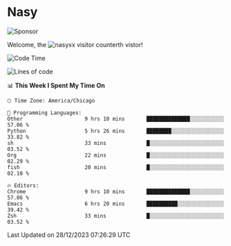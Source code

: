 # Nasy

<!--
<p align="center">
<img height="200" src="https://github-readme-stats.vercel.app/api?username=nasyxx&count_private=true&show_icons=true&theme=dracula&include_all_commits=true"/>
<img height="200" src="https://github-readme-stats.vercel.app/api/top-langs/?username=nasyxx&theme=dracula&hide=html,jupyter+notebook&count_private=true&show_icons=true"/>
</p>

  
----------------
-->

![Sponsor](https://img.shields.io/static/v1.svg?label=Sponsor&message=%E2%9D%A4&logo=GitHub&style=flat&color=pink)
 
Welcome, the ![nasyxx visitor counter](https://count.getloli.com/get/@nasyxx?theme=rule34)th vistor!
 
<!--START_SECTION:waka-->
![Code Time](http://img.shields.io/badge/Code%20Time-4%2C169%20hrs%2040%20mins-blue)

![Lines of code](https://img.shields.io/badge/From%20Hello%20World%20I%27ve%20Written-6.3%20million%20lines%20of%20code-blue)

📊 **This Week I Spent My Time On** 

```text
🕑︎ Time Zone: America/Chicago

💬 Programming Languages: 
Other                    9 hrs 10 mins       ██████████████░░░░░░░░░░░   57.06 % 
Python                   5 hrs 26 mins       ████████░░░░░░░░░░░░░░░░░   33.82 % 
sh                       33 mins             █░░░░░░░░░░░░░░░░░░░░░░░░   03.52 % 
Org                      22 mins             █░░░░░░░░░░░░░░░░░░░░░░░░   02.29 % 
fish                     20 mins             █░░░░░░░░░░░░░░░░░░░░░░░░   02.10 % 

🔥 Editors: 
Chrome                   9 hrs 10 mins       ██████████████░░░░░░░░░░░   57.06 % 
Emacs                    6 hrs 20 mins       ██████████░░░░░░░░░░░░░░░   39.42 % 
Zsh                      33 mins             █░░░░░░░░░░░░░░░░░░░░░░░░   03.52 % 
```


 Last Updated on 28/12/2023 07:26:29 UTC
<!--END_SECTION:waka-->

<!-- ![visitors](https://visitor-badge.laobi.icu/badge?page_id=nasyxx.nasyxx) -->
